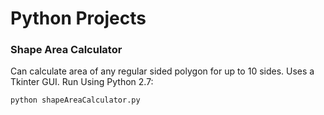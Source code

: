 # Python Projects

### Shape Area Calculator
Can calculate area of any regular sided polygon for up to 10 sides. Uses a Tkinter GUI. Run Using Python 2.7:

~~~
python shapeAreaCalculator.py
~~~
